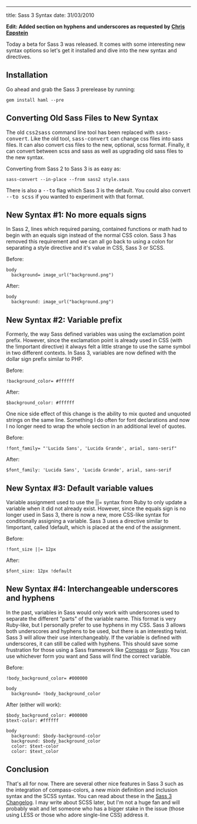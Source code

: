 --- 
title: Sass 3 Syntax
date: 31/03/2010

[Sass 3 Changelog]: http://beta.sass-lang.com/docs/yardoc/file.SASS_CHANGELOG.html#3-0-0-syntax-changes
[Chris Eppstein]: http://twitter.com/chriseppstein
[Compass]: http://compass-style.org/
[Susy]: http://www.oddbird.net/susy/

**Edit: Added section on hyphens and underscores as requested by [Chris Eppstein]**

Today a beta for Sass 3 was released. It comes with some interesting new syntax options so let's get it installed and dive into the new syntax and directives.

Installation
------------

Go ahead and grab the Sass 3 prerelease by running:

    gem install haml --pre
    
Converting Old Sass Files to New Syntax
---------------------------------------

The old <tt>css2sass</tt> command line tool has been replaced with <tt>sass-convert</tt>. Like the old tool, <tt>sass-convert</tt> can change css files into sass files. It can also convert css files to the new, optional, scss format. Finally, it can convert between scss and sass as well as upgrading old sass files to the new syntax.

Converting from Sass 2 to Sass 3 is as easy as:

    sass-convert --in-place --from sass2 style.sass

There is also a <tt>--to</tt> flag which Sass 3 is the default. You could also convert <tt>--to scss</tt> if you wanted to experiment with that format.

New Syntax #1: No more equals signs
-----------------------------------

In Sass 2, lines which required parsing, contained functions or math had to begin with an equals sign instead of the normal CSS colon. Sass 3 has removed this requirement and we can all go back to using a colon for separating a style directive and it's value in CSS, Sass 3 or SCSS.

Before:

    body
      background= image_url("background.png")

After:

    body
      background: image_url("background.png")
  
New Syntax #2: Variable prefix
------------------------------

Formerly, the way Sass defined variables was using the exclamation point prefix. However, since the exclamation point is already used in CSS (with the !important directive) it always felt a little strange to use the same symbol in two different contexts. In Sass 3, variables are now defined with the dollar sign prefix similar to PHP.

Before:

    !background_color= #ffffff

After:

    $background_color: #ffffff

One nice side effect of this change is the ability to mix quoted and unquoted strings on the same line. Something I do often for font declarations and now I no longer need to wrap the whole section in an additional level of quotes.

Before:

    !font_family= "'Lucida Sans', 'Lucida Grande', arial, sans-serif"
  
After:

    $font_family: 'Lucida Sans', 'Lucida Grande', arial, sans-serif
    
New Syntax #3: Default variable values
--------------------------------------

Variable assignment used to use the ||= syntax from Ruby to only update a variable when it did not already exist. However, since the equals sign is no longer used in Sass 3, there is now a new, more CSS-like syntax for conditionally assigning a variable. Sass 3 uses a directive similar to !important, called !default, which is placed at the end of the assignment.

Before:

    !font_size ||= 12px
    
After:

    $font_size: 12px !default

New Syntax #4: Interchangeable underscores and hyphens
------------------------------------------------------

In the past, variables in Sass would only work with underscores used to separate the different "parts" of the variable name. This format is very Ruby-like, but I personally prefer to use hyphens in my CSS. Sass 3 allows both underscores and hyphens to be used, but there is an interesting twist. Sass 3 will allow their use interchangeably. If the variable is defined with underscores, it can still be called with hyphens. This should save some frustration for those using a Sass framework like [Compass] or [Susy]. You can use whichever form you want and Sass will find the correct variable.

Before:

    !body_background_color= #000000
    
    body
      background= !body_background_color

After (either will work):

    $body_background_color: #000000
    $text-color: #ffffff
    
    body
      background: $body-background-color
      background: $body_background_color
      color: $text-color
      color: $text_color

Conclusion
----------

That's all for now. There are several other nice features in Sass 3 such as the integration of compass-colors, a new mixin definition and inclusion syntax and the SCSS syntax. You can read about these in the [Sass 3 Changelog]. I may write about SCSS later, but I'm not a huge fan and will probably wait and let someone who has a bigger stake in the issue (those using LESS or those who adore single-line CSS) address it. 